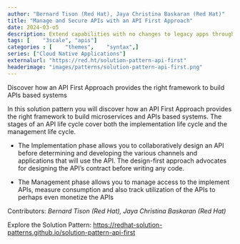 ```yaml
---
author: "Bernard Tison (Red Hat), Jaya Christina Baskaran (Red Hat)"
title: "Manage and Secure APIs with an API First Approach"
date: 2024-03-o5
description: Extend capabilities with no changes to legacy apps through data integration and cause no impact to the existing stack
tags: [    "3scale", "apis"]
categories : [    "themes",    "syntax",]
series: ["Cloud Native Applications"]
externalurl: "https://red.ht/solution-pattern-api-first"
headerimage: "images/patterns/solution-pattern-api-first.png"
---
```






Discover how an API First Approach provides the right framework to build APIs based systems

<!--more-->

In this solution pattern you will discover how an API First Approach provides the right framework to build microservices and APIs based systems. The stages of an API life cycle cover both the implementation life cycle and the management life cycle.

* The Implementation phase allows you to collaboratively design an API before determining and developing the various channels and applications that will use the API. The design-first approach advocates for designing the API’s contract before writing any code.

* The Management phase allows you to manage access to the implement APIs, measure consumption and also track utilization of the APIs to perhaps even monetize the APIs



Contributors: _Bernard Tison (Red Hat), Jaya Christina Baskaran (Red Hat)_

Explore the Solution Pattern: https://redhat-solution-patterns.github.io/solution-pattern-api-first